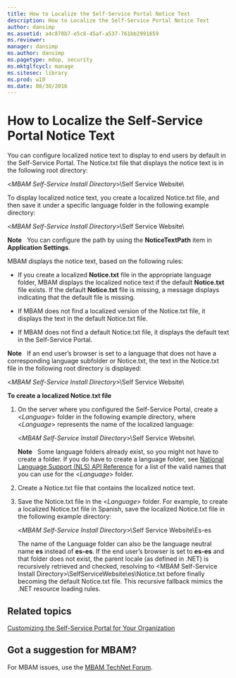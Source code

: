 ```yaml
---
title: How to Localize the Self-Service Portal Notice Text
description: How to Localize the Self-Service Portal Notice Text
author: dansimp
ms.assetid: a4c878b7-e5c8-45af-a537-761bb2991659
ms.reviewer: 
manager: dansimp
ms.author: dansimp
ms.pagetype: mdop, security
ms.mktglfcycl: manage
ms.sitesec: library
ms.prod: w10
ms.date: 08/30/2016
---
```



# How to Localize the Self-Service Portal Notice Text


You can configure localized notice text to display to end users by default in the Self-Service Portal. The Notice.txt file that displays the notice text is in the following root directory:

&lt;*MBAM Self-Service Install Directory*&gt;\\Self Service Website\\

To display localized notice text, you create a localized Notice.txt file, and then save it under a specific language folder in the following example directory:

&lt;*MBAM Self-Service Install Directory*&gt;\\Self Service Website\\

**Note**  
You can configure the path by using the **NoticeTextPath** item in **Application Settings**.

 

MBAM displays the notice text, based on the following rules:

-   If you create a localized **Notice.txt** file in the appropriate language folder, MBAM displays the localized notice text if the default **Notice.txt** file exists. If the default **Notice.txt** file is missing, a message displays indicating that the default file is missing.

-   If MBAM does not find a localized version of the Notice.txt file, it displays the text in the default Notice.txt file.

-   If MBAM does not find a default Notice.txt file, it displays the default text in the Self-Service Portal.

**Note**  
If an end user’s browser is set to a language that does not have a corresponding language subfolder or Notice.txt, the text in the Notice.txt file in the following root directory is displayed:

&lt;*MBAM Self-Service Install Directory*&gt;\\Self Service Website\\

 

**To create a localized Notice.txt file**

1.  On the server where you configured the Self-Service Portal, create a &lt;*Language*&gt; folder in the following example directory, where &lt;*Language*&gt; represents the name of the localized language:

    &lt;*MBAM Self-Service Install Directory*&gt;\\Self Service Website\\

    **Note**  
    Some language folders already exist, so you might not have to create a folder. If you do have to create a language folder, see [National Language Support (NLS) API Reference](https://go.microsoft.com/fwlink/?LinkId=317947) for a list of the valid names that you can use for the &lt;*Language*&gt; folder.

     

2.  Create a Notice.txt file that contains the localized notice text.

3.  Save the Notice.txt file in the &lt;*Language*&gt; folder. For example, to create a localized Notice.txt file in Spanish, save the localized Notice.txt file in the following example directory:

    &lt;*MBAM Self-Service Install Directory*&gt;\\Self Service Website\\Es-es

    The name of the Language folder can also be the language neutral name **es** instead of **es-es**. If the end user’s browser is set to **es-es** and that folder does not exist, the parent locale (as defined in .NET) is recursively retrieved and checked, resolving to &lt;MBAM Self-Service Install Directory&gt;\\SelfServiceWebsite\\es\\Notice.txt before finally becoming the default Notice.txt file. This recursive fallback mimics the .NET resource loading rules.



## Related topics


[Customizing the Self-Service Portal for Your Organization](customizing-the-self-service-portal-for-your-organization.md)

 

## Got a suggestion for MBAM?

For MBAM issues, use the [MBAM TechNet Forum](https://social.technet.microsoft.com/Forums/home?forum=mdopmbam). 





